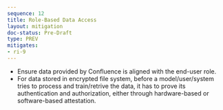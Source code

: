 ```yaml
---
sequence: 12
title: Role-Based Data Access
layout: mitigation
doc-status: Pre-Draft
type: PREV
mitigates:
- ri-9
---
```


- Ensure data provided by Confluence is aligned with the end-user role.
- For data stored in encrypted file system, before a model/user/system tries to process and train/retrive the data, it has to prove its authentication and authorization, either through hardware-based or software-based attestation.
